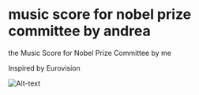 # music score for nobel prize committee by andrea
the Music Score for Nobel Prize Committee by me

Inspired by Eurovision 


![Alt-text](https://res.cloudinary.com/duse2sckn/image/upload/v1733070629/New_Note_scmrh3.jpg)
